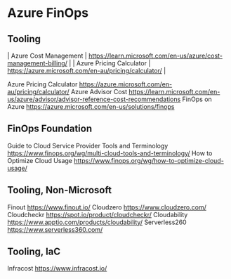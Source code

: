 # Azure FinOps

## Tooling
| Azure Cost Management | https://learn.microsoft.com/en-us/azure/cost-management-billing/ |
| Azure Pricing Calculator | https://azure.microsoft.com/en-au/pricing/calculator/ |

Azure Pricing Calculator    https://azure.microsoft.com/en-au/pricing/calculator/
Azure Advisor Cost          https://learn.microsoft.com/en-us/azure/advisor/advisor-reference-cost-recommendations
FinOps on Azure             https://azure.microsoft.com/en-us/solutions/finops

## FinOps Foundation
Guide to Cloud Service Provider Tools and Terminology   https://www.finops.org/wg/multi-cloud-tools-and-terminology/
How to Optimize Cloud Usage https://www.finops.org/wg/how-to-optimize-cloud-usage/

## Tooling, Non-Microsoft
Finout                      https://www.finout.io/
Cloudzero                   https://www.cloudzero.com/
Cloudcheckr                 https://spot.io/product/cloudcheckr/
Cloudability                https://www.apptio.com/products/cloudability/
Serverless260               https://www.serverless360.com/

## Tooling, IaC
Infracost                   https://www.infracost.io/
